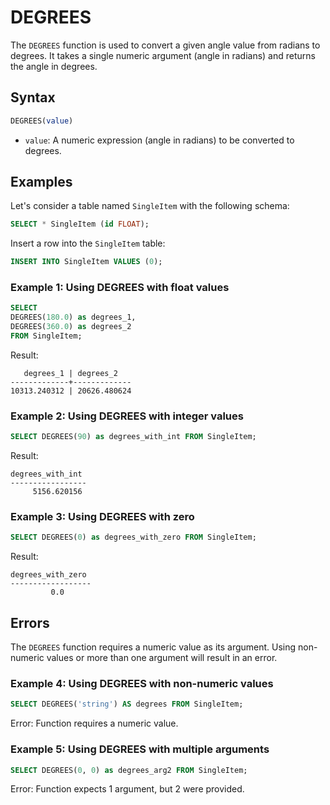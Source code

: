 # DEGREES

The `DEGREES` function is used to convert a given angle value from radians to degrees. It takes a single numeric argument (angle in radians) and returns the angle in degrees.

## Syntax

```sql
DEGREES(value)
```

- `value`: A numeric expression (angle in radians) to be converted to degrees.

## Examples

Let's consider a table named `SingleItem` with the following schema:

```sql
SELECT * SingleItem (id FLOAT);
```

Insert a row into the `SingleItem` table:

```sql
INSERT INTO SingleItem VALUES (0);
```

### Example 1: Using DEGREES with float values

```sql
SELECT
DEGREES(180.0) as degrees_1,
DEGREES(360.0) as degrees_2
FROM SingleItem;
```

Result:

```
   degrees_1 | degrees_2
-------------+-------------
10313.240312 | 20626.480624
```

### Example 2: Using DEGREES with integer values

```sql
SELECT DEGREES(90) as degrees_with_int FROM SingleItem;
```

Result:

```
degrees_with_int
-----------------
     5156.620156
```

### Example 3: Using DEGREES with zero

```sql
SELECT DEGREES(0) as degrees_with_zero FROM SingleItem;
```

Result:

```
degrees_with_zero
------------------
         0.0
```

## Errors

The `DEGREES` function requires a numeric value as its argument. Using non-numeric values or more than one argument will result in an error.

### Example 4: Using DEGREES with non-numeric values

```sql
SELECT DEGREES('string') AS degrees FROM SingleItem;
```

Error: Function requires a numeric value.

### Example 5: Using DEGREES with multiple arguments

```sql
SELECT DEGREES(0, 0) as degrees_arg2 FROM SingleItem;
```

Error: Function expects 1 argument, but 2 were provided.